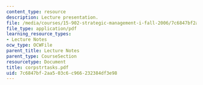 ```yaml
---
content_type: resource
description: Lecture presentation.
file: /media/courses/15-902-strategic-management-i-fall-2006/7c6847bf2aa503c6c966232384df3e98_corpstrtasks.pdf
file_type: application/pdf
learning_resource_types:
- Lecture Notes
ocw_type: OCWFile
parent_title: Lecture Notes
parent_type: CourseSection
resourcetype: Document
title: corpstrtasks.pdf
uid: 7c6847bf-2aa5-03c6-c966-232384df3e98
---
```

